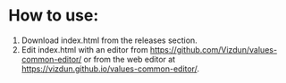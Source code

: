 # How to use:

1. Download index.html from the releases section.
2. Edit index.html with an editor from https://github.com/Vizdun/values-common-editor/ or from the web editor at https://vizdun.github.io/values-common-editor/.
